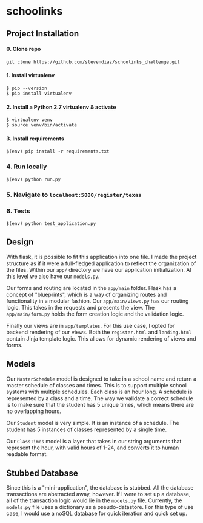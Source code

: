 # schoolinks

## Project Installation
#### 0. Clone repo

```
git clone https://github.com/stevendiaz/schoolinks_challenge.git
```
#### 1. Install virtualenv

```
$ pip --version
$ pip install virtualenv
```
#### 2. Install a Python 2.7 virtualenv & activate

```
$ virtualenv venv
$ source venv/bin/activate
```

#### 3. Install requirements

```
$(env) pip install -r requirements.txt
```

### 4. Run locally

```
$(env) python run.py
```
### 5. Navigate to `localhost:5000/register/texas`

### 6. Tests

```
$(env) python test_application.py
```

## Design 

With flask, it is possible to fit this application into one file. I made the project structure as if it were a full-fledged application to reflect the organization of the files. Within our `app/` directory we have our application initialization. At this level we also have our `models.py`. 

Our forms and routing are located in the `app/main` folder. Flask has a concept of "blueprints", which is a way of organizing routes and functionality in a modular fashion. Our `app/main/views.py` has our routing logic. This takes in the requests and presents the view. The `app/main/form.py` holds the form creation logic and the validation logic.

Finally our views are in `app/templates`. For this use case, I opted for backend rendering of our views. Both the `register.html` and `landing.html` contain Jinja template logic. This allows for dynamic rendering of views and forms. 

## Models

Our `MasterSchedule` model is designed to take in a school name and return a master schedule of classes and times. This is to support multiple school systems with multiple schedules. Each class is an hour long. A schedule is represented by a class and a time. The way we validate a correct schedule is to make sure that the student has 5 unique times, which means there are no overlapping hours.

Our `Student` model is very simple. It is an instance of a schedule. The student has 5 instances of classes represented by a single time.

Our `ClassTimes` model is a layer that takes in our string arguments that represent the hour, with valid hours of 1-24, and converts it to
human readable format.

## Stubbed Database
Since this is a "mini-application", the database is stubbed. All the database transactions are abstracted away, however. If I were to set up a database, all of the transaction logic would lie in the `models.py` file. Currently, the `models.py` file uses a dictionary as a pseudo-datastore. For this type of use case, I would use a noSQL database for quick iteration and quick set up. 

